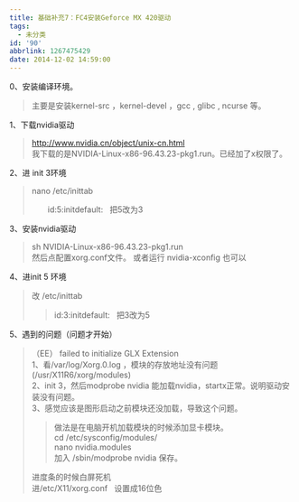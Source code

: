 ```yaml
---
title: 基础补充7：FC4安装Geforce MX 420驱动
tags:
  - 未分类
id: '90'
abbrlink: 1267475429
date: 2014-12-02 14:59:00
---
```


0、安装编译环境。  

> 主要是安装kernel-src ，kernel-devel ，gcc , glibc , ncurse 等。  
>   

1、下载nvidia驱动  

> http://www.nvidia.cn/object/unix-cn.html  
> 我下载的是NVIDIA-Linux-x86-96.43.23-pkg1.run。已经加了x权限了。  
>   

2、进 init 3环境  

> nano /etc/inittab     
> 
> 　　id:5:initdefault:   把5改为3  
> 
>   

3、安装nvidia驱动  

> sh NVIDIA-Linux-x86-96.43.23-pkg1.run  
> 然后点配置xorg.conf文件。 或者运行 nvidia-xconfig 也可以  
>   

4、进init 5 环境  

> 改 /etc/inittab  
> 
> > id:3:initdefault:   把3改为5
> 
>   

5、遇到的问题（问题才开始）  

> （EE） failed to initialize GLX Extension  
> 1、看/var/log/Xorg.0.log ，模块的存放地址没有问题(/usr/X11R6/xorg/modules)  
> 2、init 3，然后modprobe nvidia 能加载nvidia，startx正常。说明驱动安装没有问题。  
> 3、感觉应该是图形启动之前模块还没加载，导致这个问题。  
> 
> > 做法是在电脑开机加载模块的时候添加显卡模块。  
> > cd /etc/sysconfig/modules/  
> > nano nvidia.modules  
> > 加入 /sbin/modprobe nvidia 保存。  
> 
>   
> 进度条的时候白屏死机  
> 进/etc/X11/xorg.conf   设置成16位色  
>